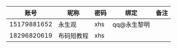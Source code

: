 | 账号 | 昵称 | 密码 | 绑定 | 备注 |
| --- | --- | --- | --- | --- |
| 15179881652 | 永生观 | xhs | qq@永生黎明 |  |
| 18296820619 | 布码短教程 | xhs |  |  |